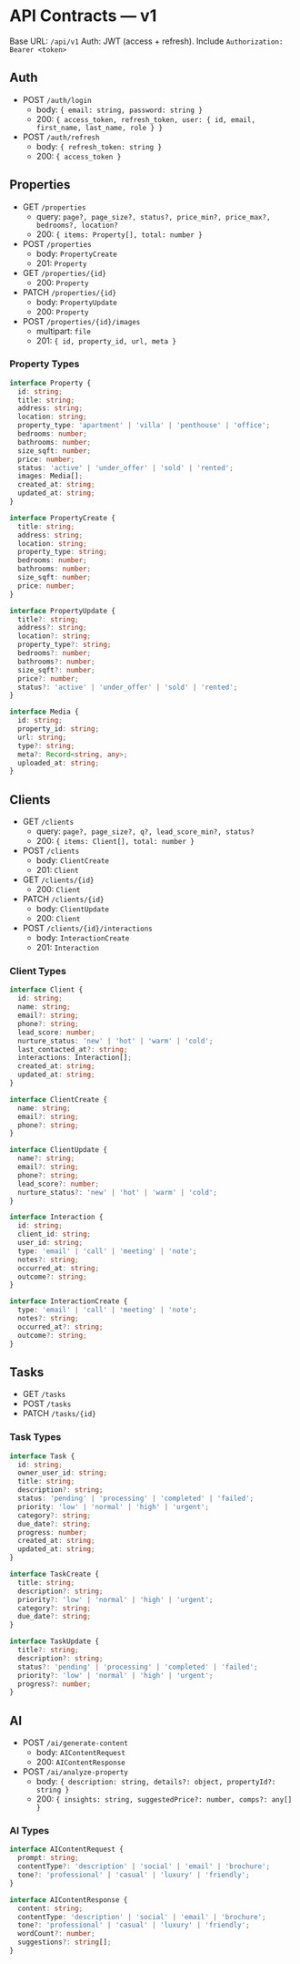# API Contracts — v1

Base URL: `/api/v1`
Auth: JWT (access + refresh). Include `Authorization: Bearer <token>`

## Auth
- POST `/auth/login`
  - body: `{ email: string, password: string }`
  - 200: `{ access_token, refresh_token, user: { id, email, first_name, last_name, role } }`
- POST `/auth/refresh`
  - body: `{ refresh_token: string }`
  - 200: `{ access_token }`

## Properties
- GET `/properties`
  - query: `page?, page_size?, status?, price_min?, price_max?, bedrooms?, location?`
  - 200: `{ items: Property[], total: number }`
- POST `/properties`
  - body: `PropertyCreate`
  - 201: `Property`
- GET `/properties/{id}`
  - 200: `Property`
- PATCH `/properties/{id}`
  - body: `PropertyUpdate`
  - 200: `Property`
- POST `/properties/{id}/images`
  - multipart: `file`
  - 201: `{ id, property_id, url, meta }`

### Property Types
```ts
interface Property {
  id: string;
  title: string;
  address: string;
  location: string;
  property_type: 'apartment' | 'villa' | 'penthouse' | 'office';
  bedrooms: number;
  bathrooms: number;
  size_sqft: number;
  price: number;
  status: 'active' | 'under_offer' | 'sold' | 'rented';
  images: Media[];
  created_at: string;
  updated_at: string;
}

interface PropertyCreate {
  title: string;
  address: string;
  location: string;
  property_type: string;
  bedrooms: number;
  bathrooms: number;
  size_sqft: number;
  price: number;
}

interface PropertyUpdate {
  title?: string;
  address?: string;
  location?: string;
  property_type?: string;
  bedrooms?: number;
  bathrooms?: number;
  size_sqft?: number;
  price?: number;
  status?: 'active' | 'under_offer' | 'sold' | 'rented';
}

interface Media {
  id: string;
  property_id: string;
  url: string;
  type?: string;
  meta?: Record<string, any>;
  uploaded_at: string;
}
```

## Clients
- GET `/clients`
  - query: `page?, page_size?, q?, lead_score_min?, status?`
  - 200: `{ items: Client[], total: number }`
- POST `/clients`
  - body: `ClientCreate`
  - 201: `Client`
- GET `/clients/{id}`
  - 200: `Client`
- PATCH `/clients/{id}`
  - body: `ClientUpdate`
  - 200: `Client`
- POST `/clients/{id}/interactions`
  - body: `InteractionCreate`
  - 201: `Interaction`

### Client Types
```ts
interface Client {
  id: string;
  name: string;
  email?: string;
  phone?: string;
  lead_score: number;
  nurture_status: 'new' | 'hot' | 'warm' | 'cold';
  last_contacted_at?: string;
  interactions: Interaction[];
  created_at: string;
  updated_at: string;
}

interface ClientCreate {
  name: string;
  email?: string;
  phone?: string;
}

interface ClientUpdate {
  name?: string;
  email?: string;
  phone?: string;
  lead_score?: number;
  nurture_status?: 'new' | 'hot' | 'warm' | 'cold';
}

interface Interaction {
  id: string;
  client_id: string;
  user_id: string;
  type: 'email' | 'call' | 'meeting' | 'note';
  notes?: string;
  occurred_at: string;
  outcome?: string;
}

interface InteractionCreate {
  type: 'email' | 'call' | 'meeting' | 'note';
  notes?: string;
  occurred_at?: string;
  outcome?: string;
}
```

## Tasks
- GET `/tasks`
- POST `/tasks`
- PATCH `/tasks/{id}`

### Task Types
```ts
interface Task {
  id: string;
  owner_user_id: string;
  title: string;
  description?: string;
  status: 'pending' | 'processing' | 'completed' | 'failed';
  priority: 'low' | 'normal' | 'high' | 'urgent';
  category?: string;
  due_date?: string;
  progress: number;
  created_at: string;
  updated_at: string;
}

interface TaskCreate {
  title: string;
  description?: string;
  priority?: 'low' | 'normal' | 'high' | 'urgent';
  category?: string;
  due_date?: string;
}

interface TaskUpdate {
  title?: string;
  description?: string;
  status?: 'pending' | 'processing' | 'completed' | 'failed';
  priority?: 'low' | 'normal' | 'high' | 'urgent';
  progress?: number;
}
```

## AI
- POST `/ai/generate-content`
  - body: `AIContentRequest`
  - 200: `AIContentResponse`
- POST `/ai/analyze-property`
  - body: `{ description: string, details?: object, propertyId?: string }`
  - 200: `{ insights: string, suggestedPrice?: number, comps?: any[] }`

### AI Types
```ts
interface AIContentRequest {
  prompt: string;
  contentType?: 'description' | 'social' | 'email' | 'brochure';
  tone?: 'professional' | 'casual' | 'luxury' | 'friendly';
}

interface AIContentResponse {
  content: string;
  contentType: 'description' | 'social' | 'email' | 'brochure';
  tone?: 'professional' | 'casual' | 'luxury' | 'friendly';
  wordCount?: number;
  suggestions?: string[];
}
```
